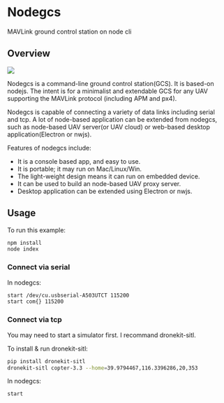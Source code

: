 # Nodegcs
MAVLink ground control station on node cli

## Overview

![](http://7nj0fx.com1.z0.glb.clouddn.com/nodegcs.gif)

Nodegcs is a command-line ground control station(GCS). It is based-on nodejs. The intent is for a minimalist and extendable GCS for any UAV supporting the MAVLink protocol (including APM and px4).

Nodegcs is capable of connecting a variety of data links including serial and tcp. A lot of node-based application can be extended from nodegcs, such as node-based UAV server(or UAV cloud) or web-based desktop application(Electron or nwjs).

Features of nodegcs include:

- It is a console based app, and easy to use.
- It is portable; it may run on Mac/Linux/Win.
- The light-weight design means it can run on embedded device.
- It can be used to build an node-based UAV proxy server.
- Desktop application can be extended using Electron or nwjs.

## Usage

To run this example:

```bash
npm install
node index
```

### Connect via serial

In nodegcs:

```bash
start /dev/cu.usbserial-A503UTCT 115200
start com{} 115200
```

### Connect via tcp

You may need to start a simulator first. I recommand dronekit-sitl.

To install & run dronekit-sitl:


```bash
pip install dronekit-sitl
dronekit-sitl copter-3.3 --home=39.9794467,116.3396286,20,353
```

In nodegcs:
```bash
start
```
